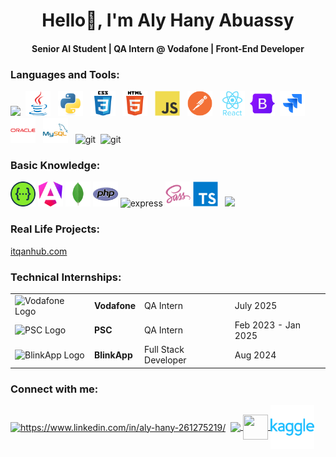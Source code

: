 
<h1 align="center">Hello👋, I'm Aly Hany Abuassy<br> </h1>
<h4 align="center">Senior AI Student | QA Intern @ Vodafone | Front-End Developer</h4>
<h3>Languages and Tools:</h3>
<p align="center">

  <img width=40 src="https://upload.wikimedia.org/wikipedia/commons/1/18/ISO_C%2B%2B_Logo.svg">&nbsp;
 <img src="https://raw.githubusercontent.com/devicons/devicon/master/icons/java/java-original.svg" alt="java" width="40" height="40"/> &nbsp;
 <img src="https://raw.githubusercontent.com/devicons/devicon/master/icons/python/python-original.svg" alt="python" width="40" height="40"/> &nbsp;
 <img src="https://raw.githubusercontent.com/devicons/devicon/master/icons/css3/css3-original-wordmark.svg" alt="css3" width="40" height="40"/> &nbsp;
 <img src="https://raw.githubusercontent.com/devicons/devicon/master/icons/html5/html5-original-wordmark.svg" alt="html5" width="40" height="40"/> &nbsp;
<img src="https://raw.githubusercontent.com/devicons/devicon/master/icons/javascript/javascript-original.svg" alt="javascript" width="40" height="40"/> &nbsp;
 <img src="https://raw.githubusercontent.com/devicons/devicon/master/icons/postman/postman-original.svg" alt="postman" width="40" height="40"/> &nbsp;
<img src="https://raw.githubusercontent.com/devicons/devicon/master/icons/react/react-original-wordmark.svg" alt="react" width="40" height="40"/>&nbsp;
<img src="https://raw.githubusercontent.com/devicons/devicon/master/icons/bootstrap/bootstrap-original.svg" width="40" height="40"/>&nbsp;
<img src="https://raw.githubusercontent.com/devicons/devicon/master/icons/jira/jira-original.svg" alt="jira" width="40" height="40"/>&nbsp;
<img src="https://raw.githubusercontent.com/devicons/devicon/master/icons/oracle/oracle-original.svg" alt="oracle" width="40" height="40"/> &nbsp;
  <img src="https://raw.githubusercontent.com/devicons/devicon/master/icons/mysql/mysql-original-wordmark.svg" alt="mysql" width="40" height="40"/> &nbsp;
<img src="https://www.vectorlogo.zone/logos/git-scm/git-scm-icon.svg" alt="git" width="40" height="40"/>&nbsp;
<img src="https://encrypted-tbn0.gstatic.com/images?q=tbn:ANd9GcT9SNf5Pw1uV7GxPm_MUmbwg-mOCql2cWlsLw&s" alt="git" width="40" height="40"/>&nbsp;
 <br>
 <h3 align="left">Basic Knowledge:</h3>
 <p align="left">
     <img src="https://raw.githubusercontent.com/devicons/devicon/master/icons/swagger/swagger-original.svg" alt="swagger" width="40" height="40"/>
 <img src="https://raw.githubusercontent.com/devicons/devicon/master/icons/angular/angular-original.svg" alt="angular" width="40" height="40"/> 
     <img src="https://raw.githubusercontent.com/devicons/devicon/master/icons/mongodb/mongodb-original.svg" alt="mongo" width="40" height="40"/>
     <img src="https://raw.githubusercontent.com/devicons/devicon/master/icons/php/php-original.svg" alt="php" width="40" height="40"/>
     <img src="https://user-images.githubusercontent.com/11978772/40430986-a0eb7b92-5e63-11e8-80eb-43fe07f664a6.png" alt="express" width="60" /> 
  <img src="https://raw.githubusercontent.com/devicons/devicon/master/icons/sass/sass-original.svg" alt="sass" width="40" height="40"/>
 <img src="https://raw.githubusercontent.com/devicons/devicon/master/icons/typescript/typescript-original.svg" alt="typescript" width="40" height="40"/> &nbsp;
    <img width=40 src="https://upload.wikimedia.org/wikipedia/commons/b/bd/Logo_C_sharp.svg">&nbsp;
  </p>
<h3> Real Life Projects:</h3>
<a href ="https://Itqanhub.com">itqanhub.com</a>
<h3>Technical Internships:</h3>
<table>
  <thead>
<!--     <tr>
      <th>Logo</th>
      <th>Company</th>
      <th>Role</th>
      <th>Duration</th>
    </tr> -->
  </thead>
  <tbody>
    <tr>
      <td><img src="https://media.licdn.com/dms/image/v2/C4D0BAQEbHT2hBVRhbw/company-logo_200_200/company-logo_200_200/0/1630552329146/vodafone_enterprise_logo?e=2147483647&v=beta&t=TrlrZTLQkVB_CY_ldwLq-IbK15XFsI2K4506N_WoqPU" alt="Vodafone Logo" width="40" /></td>
      <td><strong>Vodafone</strong></td>
      <td>QA Intern</td>
      <td>July 2025</td>
    </tr>
    <tr>
      <td><img src="https://media.licdn.com/dms/image/sync/v2/D4D27AQEM2V1Zrr7ohA/articleshare-shrink_1280_800/B4DZbAGVGXHQAY-/0/1746979607266?e=2147483647&v=beta&t=7uqP-aIiJD1ztCIHazLBQKXq3M2T7GpOfmsyzYsdxdE" alt="PSC Logo" width="40" /></td>
      <td><strong>PSC</strong></td>
      <td>QA Intern</td>
      <td>Feb 2023 - Jan 2025</td>
    </tr>
    <tr>
      <td><img src="https://blinkapp.net/wp-content/uploads/2020/04/Blink-logo.png" alt="BlinkApp Logo" width="40" /></td>
      <td><strong>BlinkApp</strong></td>
      <td>Full Stack Developer</td>
      <td>Aug 2024</td>
    </tr>
 
  </tbody>
</table>
<h3 align="left">Connect with me:</h3>
<p align="left" >
<a href="https://www.linkedin.com/in/aly-hany-abuassy-261275219/" target="blank"><img align="center" src="https://raw.githubusercontent.com/rahuldkjain/github-profile-readme-generator/master/src/images/icons/Social/linked-in-alt.svg" alt="https://www.linkedin.com/in/aly-hany-261275219/" height="30" width="40" /></a>&nbsp;
<a  href="mailto:alyabuassy@gmail.com" target="blank">
 <img align="center"  src="https://img.icons8.com/color/48/gmail-new.png">
  </a>

  <a href="https://www.hackerrank.com/profile/ahanyfathy42">
  <img align="center" src="https://github.com/ahany42/ahany42/assets/118932294/58fed282-20f6-434c-863c-13a7041a99d5" width="40" height="40">
</a>

   <a href="https://www.kaggle.com/alyhany04" target="blank">
     <img align="center" src="https://raw.githubusercontent.com/devicons/devicon/master/icons/kaggle/kaggle-original-wordmark.svg" alt="kaggle" width="70">
   </a>

</p>
